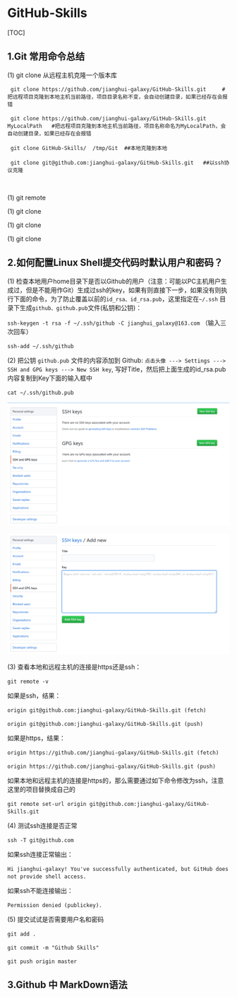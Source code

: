 # GitHub-Skills



[TOC]

## 1.Git 常用命令总结

(1) git clone   从远程主机克隆一个版本库

```shell
 git clone https://github.com/jianghui-galaxy/GitHub-Skills.git     #把远程项目克隆到本地主机当前路径，项目目录名称不变，会自动创建目录，如果已经存在会报错
 
 git clone https://github.com/jianghui-galaxy/GitHub-Skills.git  MyLocalPath   #把远程项目克隆到本地主机当前路径，项目名称命名为MyLocalPath，会自动创建目录，如果已经存在会报错
 
 git clone GitHub-Skills/  /tmp/Git  ##本地克隆到本地
 
 git clone git@github.com:jianghui-galaxy/GitHub-Skills.git   ##以ssh协议克隆
 
 
```



(1) git remote



(1) git clone



(1) git clone



(1) git clone





## 2.如何配置Linux Shell提交代码时默认用户和密码？

(1) 检查本地用户home目录下是否以Github的用户（注意：可能以PC主机用户生成过，但是不能用作Git）生成过ssh的key，如果有则直接下一步，如果没有则执行下面的命令，为了防止覆盖以前的`id_rsa、id_rsa.pub`，这里指定在`~/.ssh` 目录下生成`github、github.pub`文件(私钥和公钥)：

`ssh-keygen -t rsa -f ~/.ssh/github -C jianghui_galaxy@163.com` （输入三次回车）

`ssh-add ~/.ssh/github`



(2) 把公钥 `github.pub` 文件的内容添加到 Github:  `点击头像 ---> Settings ---> SSH and GPG keys ---> New SSH key`, 写好Title，然后把上面生成的id_rsa.pub内容复制到Key下面的输入框中

`cat ~/.ssh/github.pub`

 ![add_ssh_key](imgs/add_ssh_key.png)

 ![add_ssh_key2](imgs/add_ssh_key2.png)



(3) 查看本地和远程主机的连接是https还是ssh：

`git remote -v`

如果是ssh，结果：

`origin	git@github.com:jianghui-galaxy/GitHub-Skills.git (fetch)`

`origin	git@github.com:jianghui-galaxy/GitHub-Skills.git (push)`

如果是https，结果：

`origin	https://github.com/jianghui-galaxy/GitHub-Skills.git (fetch)`

`origin	https://github.com/jianghui-galaxy/GitHub-Skills.git (push)`



如果本地和远程主机的连接是https的，那么需要通过如下命令修改为ssh，注意这里的项目替换成自己的

`git remote set-url origin git@github.com:jianghui-galaxy/GitHub-Skills.git` 



(4) 测试ssh连接是否正常

 `ssh -T git@github.com`

如果ssh连接正常输出：

`Hi jianghui-galaxy! You've successfully authenticated, but GitHub does not provide shell access.`

如果ssh不能连接输出：

`Permission denied (publickey).`



(5) 提交试试是否需要用户名和密码

`git add .`

`git commit -m "Github Skills"`

`git push origin master`



## 3.Github 中 MarkDown语法

 

















